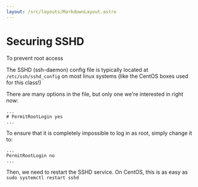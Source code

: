 ```yaml
---
layout: /src/layouts/MarkdownLayout.astro
---
```

# Securing SSHD
To prevent root access

The SSHD (ssh-daemon) config file is typically located at `/etc/ssh/sshd_config` on most linux systems (like the CentOS boxes used for this class!)

There are many options in the file, but only one we're interested in right now:
``` title="/etc/ssh/sshd_config"
...
# PermitRootLogin yes
...
```

To ensure that it is completely impossible to log in as root, simply change it to:
``` title="Modified /etc/ssh/sshd_config"
...
PermitRootLogin no
...
```

Then, we need to restart the SSHD service. On CentOS, this is as easy as `sudo systemctl restart sshd`